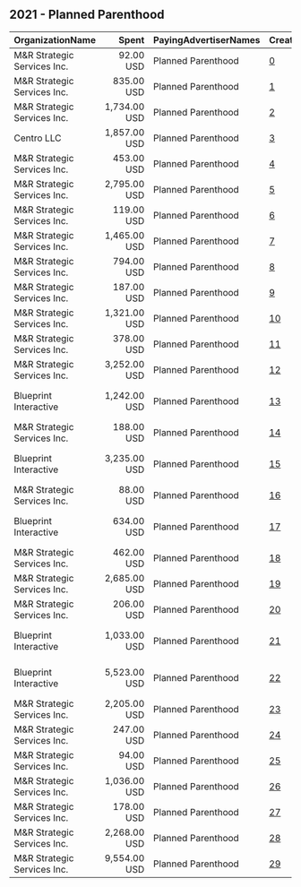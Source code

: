 ## 2021 - Planned Parenthood 
|OrganizationName|Spent|PayingAdvertiserNames|CreativeUrls|Impressions|Genders|AgeBrackets|CountryCodes|BillingAddresses|CandidateBallotInformation|
|:---|---:|:---|:---|---:|:---|:---|:---|:---|:---|
|M&R Strategic Services  Inc.|92.00 USD|Planned Parenthood|[0](https://www.snap.com/political-ads/asset/e7ea1a92ca63b344b900293cb0c9afd0a74628df06ae57b812a72cce902fd206?mediaType=mp4)|10,135||18+|united states|"1901 L St NW,Washington,20036,US"||
|M&R Strategic Services  Inc.|835.00 USD|Planned Parenthood|[1](https://www.snap.com/political-ads/asset/c4d1a15381434e8ac722ce6db936e9ee710884a3ba90c2e8beaa9f598af2ca3a?mediaType=mp4)|98,946||18+|united states|"1901 L St NW,Washington,20036,US"||
|M&R Strategic Services  Inc.|1,734.00 USD|Planned Parenthood|[2](https://www.snap.com/political-ads/asset/ec6dc56ac5c11e2a8c45ce841bebfbe5bf5f96b97b0bc00e419aca9866e248dd?mediaType=mp4)|74,463||18+|united states|"1901 L St NW,Washington,20036,US"||
|Centro LLC|1,857.00 USD|Planned Parenthood|[3](https://www.snap.com/political-ads/asset/89e702b5700571bce7f82117686e48e7dc42ff26ed0d958cee8bb489a3caeed2?mediaType=mp4)|599,733||16-24|united states|"11 E. Madison Ave. 6th Floor,,,Chicago,60602,US"||
|M&R Strategic Services  Inc.|453.00 USD|Planned Parenthood|[4](https://www.snap.com/political-ads/asset/bca6a390bc0fe79ec60e3828c4399c6238121ab9749954102297b354718f9f4a?mediaType=mp4)|21,291||18+|united states|"1901 L St NW,Washington,20036,US"||
|M&R Strategic Services  Inc.|2,795.00 USD|Planned Parenthood|[5](https://www.snap.com/political-ads/asset/9ac52e77937b18d4d8a157f4b586cd81cd51ace6c4346a69567fca543752dc24?mediaType=mp4)|358,983||18+|united states|"1901 L St NW,Washington,20036,US"||
|M&R Strategic Services  Inc.|119.00 USD|Planned Parenthood|[6](https://www.snap.com/political-ads/asset/81d5bd067bb4951203811de4155d733fd3444c9c5cb51b3ffab96c1ce18d0a51?mediaType=mp4)|12,977||18+|united states|"1901 L St NW,Washington,20036,US"||
|M&R Strategic Services  Inc.|1,465.00 USD|Planned Parenthood|[7](https://www.snap.com/political-ads/asset/d37490c23abbff2b613d1943dde6921ed2be32b1fa66c87189bdf11d2b1b479e?mediaType=mp4)|229,198||18-24|united states|"1901 L St NW,Washington,20036,US"||
|M&R Strategic Services  Inc.|794.00 USD|Planned Parenthood|[8](https://www.snap.com/political-ads/asset/40f90736668faa075ebbd4b0b1fbc2eeddaa2c2958988312107a4eb1d96b70e1?mediaType=mp4)|116,506||18-24|united states|"1901 L St NW,Washington,20036,US"||
|M&R Strategic Services  Inc.|187.00 USD|Planned Parenthood|[9](https://www.snap.com/political-ads/asset/d37490c23abbff2b613d1943dde6921ed2be32b1fa66c87189bdf11d2b1b479e?mediaType=mp4)|58,552||18-24|united states|"1901 L St NW,Washington,20036,US"||
|M&R Strategic Services  Inc.|1,321.00 USD|Planned Parenthood|[10](https://www.snap.com/political-ads/asset/ed4b0cf795c53935df0f8d998faf62c08b364aa4cd7594753997c174be357e63?mediaType=mp4)|156,024||18+|united states|"1901 L St NW,Washington,20036,US"||
|M&R Strategic Services  Inc.|378.00 USD|Planned Parenthood|[11](https://www.snap.com/political-ads/asset/40f90736668faa075ebbd4b0b1fbc2eeddaa2c2958988312107a4eb1d96b70e1?mediaType=mp4)|62,755||18-24|united states|"1901 L St NW,Washington,20036,US"||
|M&R Strategic Services  Inc.|3,252.00 USD|Planned Parenthood|[12](https://www.snap.com/political-ads/asset/dec38200751cd86ec519ae1ac0603322eb12885608d399c385dad9a5c3281526?mediaType=mp4)|561,837||18+|united states|"1901 L St NW,Washington,20036,US"||
|Blueprint Interactive|1,242.00 USD|Planned Parenthood|[13](https://www.snap.com/political-ads/asset/eed2f3ec0895e9dcfb90f383845ef806c265c3ec52658fc3bec0e767a611e85e?mediaType=mp4)|181,447|FEMALE|18+|united states|"1730 Rhode Island Ave NW Suite 1014,Washington,20036,US"||
|M&R Strategic Services  Inc.|188.00 USD|Planned Parenthood|[14](https://www.snap.com/political-ads/asset/3be5ef2a1ba2facc131b123dc7d25dc57a3b6e9472b7fb6b2c12b8179f79cae2?mediaType=mp4)|21,104||18+|united states|"1901 L St NW,Washington,20036,US"||
|Blueprint Interactive|3,235.00 USD|Planned Parenthood|[15](https://www.snap.com/political-ads/asset/84bf6f45f9beb40ed30a26d359928d35dd5f56d4c3c022416da21ae19e7b0378?mediaType=mp4)|604,335|FEMALE|18+|united states|"1730 Rhode Island Ave NW Suite 1014,Washington,20036,US"||
|M&R Strategic Services  Inc.|88.00 USD|Planned Parenthood|[16](https://www.snap.com/political-ads/asset/81d5bd067bb4951203811de4155d733fd3444c9c5cb51b3ffab96c1ce18d0a51?mediaType=mp4)|11,067||18+|united states|"1901 L St NW,Washington,20036,US"||
|Blueprint Interactive|634.00 USD|Planned Parenthood|[17](https://www.snap.com/political-ads/asset/7c6e67c8c6a626383c7dfd36f0cb32dd228e8d63b8d9094cfd2dc5d55f009b20?mediaType=mp4)|120,055|FEMALE|18+|united states|"1730 Rhode Island Ave NW Suite 1014,Washington,20036,US"||
|M&R Strategic Services  Inc.|462.00 USD|Planned Parenthood|[18](https://www.snap.com/political-ads/asset/81d5bd067bb4951203811de4155d733fd3444c9c5cb51b3ffab96c1ce18d0a51?mediaType=mp4)|59,240||18+|united states|"1901 L St NW,Washington,20036,US"||
|M&R Strategic Services  Inc.|2,685.00 USD|Planned Parenthood|[19](https://www.snap.com/political-ads/asset/d37490c23abbff2b613d1943dde6921ed2be32b1fa66c87189bdf11d2b1b479e?mediaType=mp4)|405,730||18-24|united states|"1901 L St NW,Washington,20036,US"||
|M&R Strategic Services  Inc.|206.00 USD|Planned Parenthood|[20](https://www.snap.com/political-ads/asset/d37490c23abbff2b613d1943dde6921ed2be32b1fa66c87189bdf11d2b1b479e?mediaType=mp4)|38,157||18-24|united states|"1901 L St NW,Washington,20036,US"||
|Blueprint Interactive|1,033.00 USD|Planned Parenthood|[21](https://www.snap.com/political-ads/asset/a0ae0e03beba9616472e3a6f851bdaf671227619fa4cfb2944d2d872eb56a363?mediaType=mp4)|195,264|FEMALE|18+|united states|"1730 Rhode Island Ave NW Suite 1014,Washington,20036,US"||
|Blueprint Interactive|5,523.00 USD|Planned Parenthood|[22](https://www.snap.com/political-ads/asset/872067b5d9845eeca504e74f9c1937e4a5fdf4722683e5acc3f40cb29b0a350f?mediaType=mp4)|939,033||18-29|united states|"1730 Rhode Island Ave NW Suite 1014,Washington,20036,US"||
|M&R Strategic Services  Inc.|2,205.00 USD|Planned Parenthood|[23](https://www.snap.com/political-ads/asset/e4b8004599657130480b4c35d815ab5d55139dc05a6ecba10918d949190f6bdc?mediaType=mp4)|93,996||18+|united states|"1901 L St NW,Washington,20036,US"||
|M&R Strategic Services  Inc.|247.00 USD|Planned Parenthood|[24](https://www.snap.com/political-ads/asset/1a3316a29684324dcaa2fc90fae3415530b22dac6945493ccc8059dfc3b839f5?mediaType=mp4)|39,445||18+|united states|"1901 L St NW,Washington,20036,US"||
|M&R Strategic Services  Inc.|94.00 USD|Planned Parenthood|[25](https://www.snap.com/political-ads/asset/1a3316a29684324dcaa2fc90fae3415530b22dac6945493ccc8059dfc3b839f5?mediaType=mp4)|10,631||18+|united states|"1901 L St NW,Washington,20036,US"||
|M&R Strategic Services  Inc.|1,036.00 USD|Planned Parenthood|[26](https://www.snap.com/political-ads/asset/40f90736668faa075ebbd4b0b1fbc2eeddaa2c2958988312107a4eb1d96b70e1?mediaType=mp4)|130,547||18-24|united states|"1901 L St NW,Washington,20036,US"||
|M&R Strategic Services  Inc.|178.00 USD|Planned Parenthood|[27](https://www.snap.com/political-ads/asset/40f90736668faa075ebbd4b0b1fbc2eeddaa2c2958988312107a4eb1d96b70e1?mediaType=mp4)|50,580||18-24|united states|"1901 L St NW,Washington,20036,US"||
|M&R Strategic Services  Inc.|2,268.00 USD|Planned Parenthood|[28](https://www.snap.com/political-ads/asset/dec38200751cd86ec519ae1ac0603322eb12885608d399c385dad9a5c3281526?mediaType=mp4)|347,572||18+|united states|"1901 L St NW,Washington,20036,US"||
|M&R Strategic Services  Inc.|9,554.00 USD|Planned Parenthood|[29](https://www.snap.com/political-ads/asset/dec38200751cd86ec519ae1ac0603322eb12885608d399c385dad9a5c3281526?mediaType=mp4)|942,758||18+|united states|"1901 L St NW,Washington,20036,US"||
